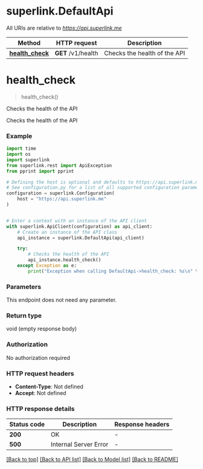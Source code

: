 # superlink.DefaultApi

All URIs are relative to *https://api.superlink.me*

Method | HTTP request | Description
------------- | ------------- | -------------
[**health_check**](DefaultApi.md#health_check) | **GET** /v1/health | Checks the health of the API


# **health_check**
> health_check()

Checks the health of the API

Checks the health of the API

### Example

```python
import time
import os
import superlink
from superlink.rest import ApiException
from pprint import pprint

# Defining the host is optional and defaults to https://api.superlink.me
# See configuration.py for a list of all supported configuration parameters.
configuration = superlink.Configuration(
    host = "https://api.superlink.me"
)


# Enter a context with an instance of the API client
with superlink.ApiClient(configuration) as api_client:
    # Create an instance of the API class
    api_instance = superlink.DefaultApi(api_client)

    try:
        # Checks the health of the API
        api_instance.health_check()
    except Exception as e:
        print("Exception when calling DefaultApi->health_check: %s\n" % e)
```



### Parameters
This endpoint does not need any parameter.

### Return type

void (empty response body)

### Authorization

No authorization required

### HTTP request headers

 - **Content-Type**: Not defined
 - **Accept**: Not defined

### HTTP response details
| Status code | Description | Response headers |
|-------------|-------------|------------------|
**200** | OK |  -  |
**500** | Internal Server Error |  -  |

[[Back to top]](#) [[Back to API list]](../README.md#documentation-for-api-endpoints) [[Back to Model list]](../README.md#documentation-for-models) [[Back to README]](../README.md)

